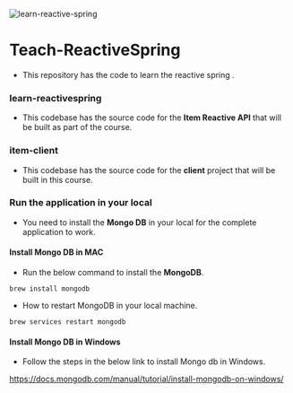 ![learn-reactive-spring](https://github.com/dilipsundarraj1/Teach-ReactiveSpring/workflows/learn-reactive-spring/badge.svg)

# Teach-ReactiveSpring

- This repository has the code to learn the reactive spring .

### learn-reactivespring

- This codebase has the source code for the **Item Reactive API** that will be built as part of the course.

### item-client

- This codebase has the source code for the **client** project that will be built in this course.

### Run the application in your local

- You need to install the **Mongo DB** in your local for the complete application to work.

#### Install Mongo DB in MAC

- Run the below command to install the **MongoDB**.

```
brew install mongodb
```

-  How to restart MongoDB in your local machine.

```
brew services restart mongodb
```

#### Install Mongo DB in Windows

- Follow the steps in the below link to install Mongo db in Windows. 

https://docs.mongodb.com/manual/tutorial/install-mongodb-on-windows/
